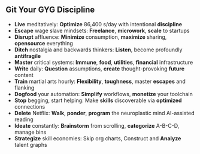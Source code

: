 ## Git Your GYG Discipline

- **Live** meditatively: **Optimize** 86,400 s/day with intentional **discipline**
- **Escape** wage slave mindsets: **Freelance**, **microwork**, **scale** to startups
- **Disrupt** affluence: **Minimize** consumption, **maximize** sharing, **opensource** everything
- **Ditch** nostalgia and backwards thinkers: **Listen**, become profoundly **antifragile**
- **Master** critical systems: **Immune**, **food**, **utilities**, **financial** infrastructure
- **Write** daily: **Question** assumptions, **create** thought-provoking **future** content
- **Train** martial arts hourly: **Flexibility**, **toughness**, master **escapes** and flanking
- **Dogfood** your automation: **Simplify** workflows, **monetize** your toolchain
- **Stop** begging, start helping: Make **skills** discoverable via **optimized** connections
- **Delete** Netflix: **Walk**, **ponder**, **program** the neuroplastic mind AI-assisted reading
- **Ideate** constantly: **Brainstorm** from scrolling, **categorize** A-B-C-D, manage bins
- **Strategize** skill economies: Skip org charts, Construct and **Analyze** talent graphs
